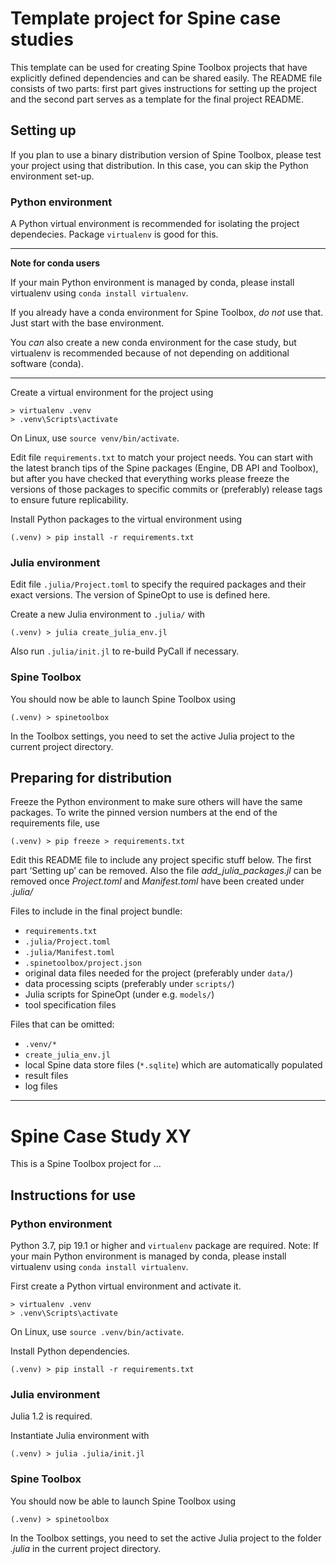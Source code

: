 Template project for Spine case studies
=======================================

This template can be used for creating Spine Toolbox projects that have
explicitly defined dependencies and can be shared easily. The README file consists
of two parts: first part gives instructions for setting up the project and the 
second part serves as a template for the final project README.


Setting up
----------

If you plan to use a binary distribution version of Spine Toolbox, please test 
your project using that distribution. In this case, you can skip the Python 
environment set-up.

### Python environment

A Python virtual environment is recommended for isolating the project dependecies. 
Package `virtualenv` is good for this. 

---
**Note for conda users**

If your main Python environment is managed by conda, please install virtualenv 
using `conda install virtualenv`.

If you already have a conda environment for Spine Toolbox, *do not* use that.
Just start with the base environment.

You *can* also create a new conda environment for the case study, but 
virtualenv is recommended because of not depending on additional software (conda).

---

Create a virtual environment for the project using

    > virtualenv .venv
    > .venv\Scripts\activate
    
On Linux, use `source venv/bin/activate`.

Edit file `requirements.txt` to match your project needs. You can start with the 
latest branch tips of the Spine packages (Engine, DB API and Toolbox), but after 
you have checked that everything works please freeze the versions of those packages 
to specific commits or (preferably) release tags to ensure future replicability.

Install Python packages to the virtual environment using

    (.venv) > pip install -r requirements.txt


### Julia environment

Edit file `.julia/Project.toml` to specify the required packages and their
exact versions. 
The version of SpineOpt to use is defined here.

Create a new Julia environment to `.julia/` with

    (.venv) > julia create_julia_env.jl
    
Also run `.julia/init.jl` to re-build PyCall if necessary.


### Spine Toolbox

You should now be able to launch Spine Toolbox using

    (.venv) > spinetoolbox
    
In the Toolbox settings, you need to set the active Julia project to the 
current project directory.


Preparing for distribution
----------------------------

Freeze the Python environment to make sure others will have the same packages. 
To write the pinned version numbers at the end of the requirements file, use

    (.venv) > pip freeze > requirements.txt
    
Edit this README file to include any project specific stuff below. The first part 
‘Setting up’ can be removed. Also the file *add_julia_packages.jl* can be removed 
once *Project.toml* and *Manifest.toml* have been created under *.julia/*

Files to include in the final project bundle:
- `requirements.txt`
- `.julia/Project.toml`
- `.julia/Manifest.toml`
- `.spinetoolbox/project.json`
- original data files needed for the project (preferably under `data/`)
- data processing scipts (preferably under `scripts/`)
- Julia scripts for SpineOpt (under e.g. `models/`)
- tool specification files

Files that can be omitted:
- `.venv/*`
- `create_julia_env.jl`
- local Spine data store files (`*.sqlite`) which are automatically populated
- result files
- log files


--------------------------------------------------------------------------------

Spine Case Study XY
===================

This is a Spine Toolbox project for ...


Instructions for use
--------------------

### Python environment

Python 3.7, pip 19.1 or higher and `virtualenv` package are required. Note: If 
your main Python environment is managed by conda, please install virtualenv using 
`conda install virtualenv`.

First create a Python virtual environment and activate it.

    > virtualenv .venv
    > .venv\Scripts\activate
    
On Linux, use `source .venv/bin/activate`.
    
Install Python dependencies.

    (.venv) > pip install -r requirements.txt
    
    
### Julia environment

Julia 1.2 is required.
    
Instantiate Julia environment with

    (.venv) > julia .julia/init.jl


### Spine Toolbox

You should now be able to launch Spine Toolbox using

    (.venv) > spinetoolbox
    
In the Toolbox settings, you need to set the active Julia project to the folder 
*.julia* in the current project directory.

